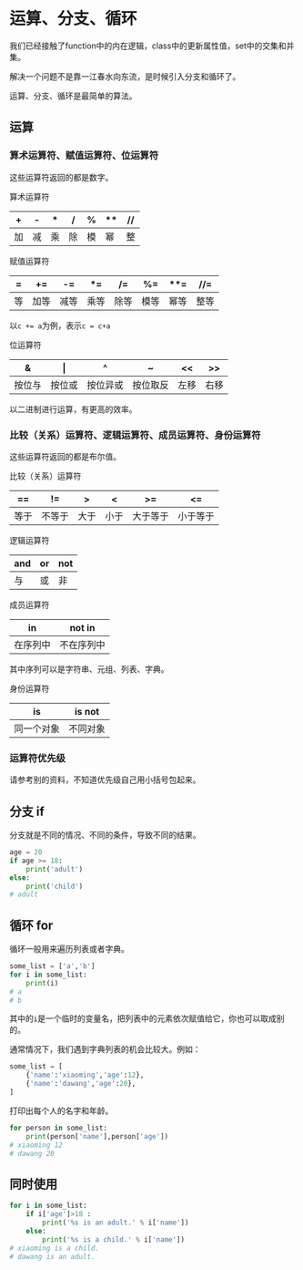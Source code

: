 # 运算、分支、循环

我们已经接触了function中的内在逻辑，class中的更新属性值，set中的交集和并集。

解决一个问题不是靠一江春水向东流，是时候引入分支和循环了。

运算、分支、循环是最简单的算法。

## 运算

### 算术运算符、赋值运算符、位运算符

这些运算符返回的都是数字。

算术运算符

| + | - | * | / | % | ** | // |
| - | - | - | - | - | - | - |
| 加 | 减 | 乘 | 除 | 模 | 幂 | 整 |


赋值运算符

| = | += | -= | *= | /= | %= | **= | //= |
| - | - | - | - | - | - | - | - |
| 等 | 加等 | 减等 | 乘等 | 除等 | 模等 | 幂等 | 整等 |

以```c += a```为例，表示```c = c+a```

位运算符

| & | \| | ^ | ~ | << | >> |
| - | - | - | - | - | - |
| 按位与 | 按位或 | 按位异或 | 按位取反 | 左移 | 右移 |

以二进制进行运算，有更高的效率。

### 比较（关系）运算符、逻辑运算符、成员运算符、身份运算符

这些运算符返回的都是布尔值。

比较（关系）运算符

| == | != | > | < | >= | <= |
| - | - | - | - | - | - |
| 等于 | 不等于 | 大于 | 小于 | 大于等于 | 小于等于 |

逻辑运算符

| and | or | not |
| - | - | - |
| 与 | 或 | 非 |

成员运算符

| in | not in |
| - | - |
| 在序列中 | 不在序列中 |

其中序列可以是字符串、元组、列表、字典。

身份运算符

| is | is not |
| - | - |
| 同一个对象 | 不同对象 |

### 运算符优先级

请参考别的资料，不知道优先级自己用小括号包起来。

## 分支 if

分支就是不同的情况、不同的条件，导致不同的结果。

```python
age = 20
if age >= 18:
    print('adult')
else:
    print('child')
# adult
```

## 循环 for

循环一般用来遍历列表或者字典。

```python
some_list = ['a','b']
for i in some_list:
    print(i)
# a
# b
```

其中的```i```是一个临时的变量名，把列表中的元素依次赋值给它，你也可以取成别的。

通常情况下，我们遇到字典列表的机会比较大。例如：

```python
some_list = [
    {'name':'xiaoming','age':12},
    {'name':'dawang','age':20},
]
```

打印出每个人的名字和年龄。

```python
for person in some_list:
    print(person['name'],person['age'])
# xiaoming 12
# dawang 20
```

## 同时使用

```python
for i in some_list:
    if i['age']>18 :
        print('%s is an adult.' % i['name'])
    else:
        print('%s is a child.' % i['name'])
# xiaoming is a child.
# dawang is an adult.
```
